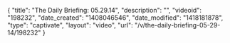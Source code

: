 {
    "title": "The Daily Briefing: 05.29.14",
    "description": "",
    "videoid": "198232",
    "date_created": "1408046546",
    "date_modified": "1418181878",
    "type": "captivate",
    "layout": "video",
    "url": "\/v\/the-daily-briefing-05-29-14\/198232"
}